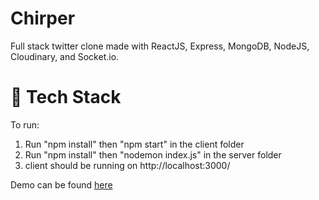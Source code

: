 # Chirper
Full stack twitter clone made with ReactJS, Express, MongoDB, NodeJS, Cloudinary, and Socket.io.

# 🚀 Tech Stack
To run: 
1. Run "npm install" then "npm start" in the client folder 
2. Run "npm install" then "nodemon index.js" in the server folder
3. client should be running on http://localhost:3000/
  
Demo can be found [here](https://www.youtube.com/watch?v=3t-vlFCdRhY&feature=youtu.be)
